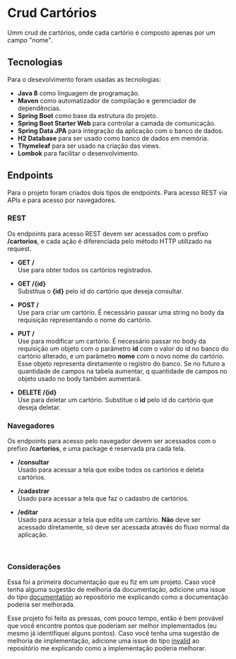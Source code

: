# Crud Cartórios

Umm crud de cartórios, onde cada cartório é composto apenas por um campo "nome".

## Tecnologias

Para o desevolvimento foram usadas as tecnologias:

 - **Java 8** como linguagem de programação.
 - **Maven** como automatizador de compilação e gerenciador de dependências.
 - **Spring Boot** como base da estrutura do projeto.
 - **Spring Boot Starter Web** para controlar a camada de comunicação.
 - **Spring Data JPA** para integração da aplicação com o banco de dados.
 - **H2 Database** para ser usado como banco de dados em memória.
 - **Thymeleaf** para ser usado na criação das views.
 - **Lombok** para facilitar o desenvolvimento.

## Endpoints

Para o projeto foram criados dois tipos de endpoints. Para acesso REST via APIs e para acesso por navegadores.

### REST

Os endpoints para acesso REST devem ser acessados com o prefixo **/cartorios**, e cada ação é diferenciada pelo método HTTP utilizado na request.

 - **GET /** <br> Use para obter todos os cartórios registrados.

 - **GET  /{id}** <br> Substitua o **{id}** pelo id do cartório que deseja consultar.

 - **POST /** <br> Use para criar um cartório. É necessário passar uma string no body da requisição representando o nome do cartório.

 - **PUT /** <br> Use para modificar um cartório. É necessário passar no body da requisição um objeto com o parâmetro **id** com o valor do id no banco do cartório alterado, e um parâmetro **nome** com o novo nome do cartório. Esse objeto representa diretamente o registro do banco. Se no futuro a quantidade de campos na tabela aumentar, q quantidade de campos no objeto usado no body também aumentará.

 - **DELETE /{id}** <br> Use para deletar um cartório. Substitue o **id** pelo id do cartório que deseja deletar.

### Navegadores

Os endpoints para acesso pelo navegador devem ser acessados com o prefixo **/cartorios**, e uma package é reservada pra cada tela.

 - **/consultar** <br> Usado para acessar a tela que exibe todos os cartórios e deleta cartórios.

 - **/cadastrar** <br> Usado para acessar a tela que faz o cadastro de cartórios.

 - **/editar** <br> Usado para acessar a tela que edita um cartório. **Não** deve ser acessado diretamente, só deve ser acessada através do fluxo normal da aplicação.
<br>

### Considerações

Essa foi a primeira documentação que eu fiz em um projeto. Caso você tenha alguma sugestão de melhoria da documentação, adicione uma issue do tipo [documentation](https://github.com/DanielHGimenez/docket-teste/labels/documentation) ao repositório me explicando como a documentação poderia ser melhorada. 

Esse projeto foi feito as pressas, com pouco tempo, então é bem provável que você encontre pontos que poderiam ser melhor implementados (eu mesmo já identifiquei alguns pontos). Caso você tenha uma sugestão de melhoria de implementação, adicione uma issue do tipo [invalid](https://github.com/DanielHGimenez/docket-teste/labels/invalid) ao repositório me explicando como a implementação poderia melhorar.
